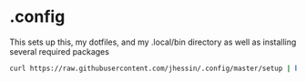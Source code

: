# .config
This sets up this, my dotfiles, and my .local/bin directory as well as installing several required packages
```bash
curl https://raw.githubusercontent.com/jhessin/.config/master/setup | bash
```
